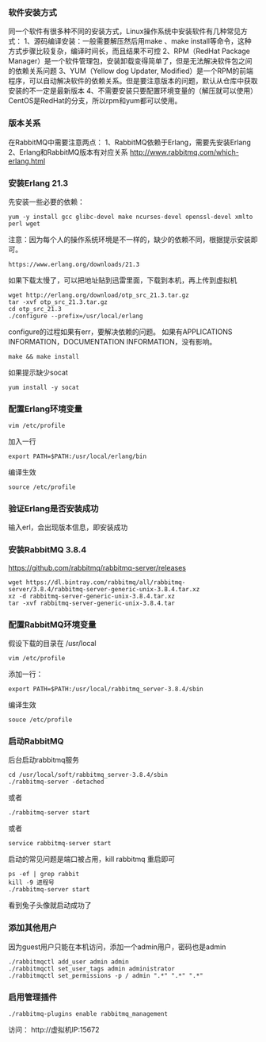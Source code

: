 ### 软件安装方式
同一个软件有很多种不同的安装方式，Linux操作系统中安装软件有几种常见方式：
1、源码编译安装：一般需要解压然后用make 、make install等命令，这种方式步骤比较复杂，编译时间长，而且结果不可控
2、RPM（RedHat Package Manager）是一个软件管理包，安装卸载变得简单了，但是无法解决软件包之间的依赖关系问题
3、YUM（Yellow dog Updater, Modified）是一个RPM的前端程序，可以自动解决软件的依赖关系。但是要注意版本的问题，默认从仓库中获取安装的不一定是最新版本
4、不需要安装只要配置环境变量的（解压就可以使用）
CentOS是RedHat的分支，所以rpm和yum都可以使用。
### 版本关系
在RabbitMQ中需要注意两点：
1、RabbitMQ依赖于Erlang，需要先安装Erlang
2、Erlang和RabbitMQ版本有对应关系
http://www.rabbitmq.com/which-erlang.html
### 安装Erlang 21.3
先安装一些必要的依赖：
```
yum -y install gcc glibc-devel make ncurses-devel openssl-devel xmlto perl wget
```
注意：因为每个人的操作系统环境是不一样的，缺少的依赖不同，根据提示安装即可。
```
https://www.erlang.org/downloads/21.3
```
如果下载太慢了，可以把地址贴到迅雷里面，下载到本机，再上传到虚拟机
```
wget http://erlang.org/download/otp_src_21.3.tar.gz
tar -xvf otp_src_21.3.tar.gz
cd otp_src_21.3
./configure --prefix=/usr/local/erlang
```
configure的过程如果有err，要解决依赖的问题。
如果有APPLICATIONS INFORMATION，DOCUMENTATION INFORMATION，没有影响。
```
make && make install
```
如果提示缺少socat
```
yum install -y socat
```
### 配置Erlang环境变量
```
vim /etc/profile
```
加入一行
```
export PATH=$PATH:/usr/local/erlang/bin
```
编译生效
```
source /etc/profile
```
### 验证Erlang是否安装成功
输入erl，会出现版本信息，即安装成功
### 安装RabbitMQ 3.8.4
https://github.com/rabbitmq/rabbitmq-server/releases
```
wget https://dl.bintray.com/rabbitmq/all/rabbitmq-server/3.8.4/rabbitmq-server-generic-unix-3.8.4.tar.xz
xz -d rabbitmq-server-generic-unix-3.8.4.tar.xz
tar -xvf rabbitmq-server-generic-unix-3.8.4.tar 
```
### 配置RabbitMQ环境变量
假设下载的目录在 /usr/local
```
vim /etc/profile
```
添加一行：
```
export PATH=$PATH:/usr/local/rabbitmq_server-3.8.4/sbin
```
编译生效
```
souce /etc/profile
```
### 启动RabbitMQ
后台启动rabbitmq服务
```
cd /usr/local/soft/rabbitmq_server-3.8.4/sbin
./rabbitmq-server -detached
```
或者
```
./rabbitmq-server start
```
或者
```
service rabbitmq-server start
```
启动的常见问题是端口被占用，kill rabbitmq 重启即可
```
ps -ef | grep rabbit
kill -9 进程号
./rabbitmq-server start
```
看到兔子头像就启动成功了
### 添加其他用户
因为guest用户只能在本机访问，添加一个admin用户，密码也是admin
```
./rabbitmqctl add_user admin admin
./rabbitmqctl set_user_tags admin administrator
./rabbitmqctl set_permissions -p / admin ".*" ".*" ".*"
```
### 启用管理插件
```
./rabbitmq-plugins enable rabbitmq_management
```
访问：
http://虚拟机IP:15672
